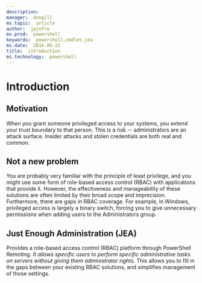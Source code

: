 ```yaml
---
description:  
manager:  dongill
ms.topic:  article
author:  jpjofre
ms.prod:  powershell
keywords:  powershell,cmdlet,jea
ms.date:  2016-06-22
title:  introduction
ms.technology:  powershell
---
```


# Introduction

##  **Motivation**  
When you grant someone privileged access to your systems, you extend your trust boundary to that person.
This is a risk -- administrators are an attack surface.
Insider attacks and stolen credentials are both real and common.

##  **Not a new problem**  
You are probably very familiar with the principle of least privilege, and you might use some form of role-based access control (RBAC) with applications that provide it.
However, the effectiveness and manageability of these solutions are often limited by their broad scope and imprecision.
Furthermore, there are gaps in RBAC coverage.
For example, in Windows, privileged access is largely a binary switch, forcing you to give unnecessary permissions when adding users to the Administrators group.

##  **Just Enough Administration (JEA)** 
Provides a role-based access control (RBAC) platform through PowerShell Remoting.
*It allows specific users to perform specific administrative tasks on servers without giving them administrator rights.*
This allows you to fill in the gaps between your existing RBAC solutions, and simplifies management of those settings.


